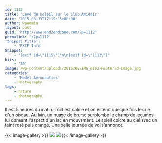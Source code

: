 ```yaml
---
id: 1112
title: 'Levé de soleil sur le Club Amidair'
date: '2015-08-13T17:19:15+00:00'
author: wpadmin
layout: post
guid: 'http://www.end2endzone.com/?p=1112'
permalink: '/?p=1112'
'Snippet Title':
    - 'EXIF Info'
Snippet:
    - "[exif id=\"1115\"]\n\n[exif id=\"1113\"]"
hits:
    - '30'
image: /wp-content/uploads/2015/08/IMG_6162-Featured-Image.jpg
categories:
    - 'Model Aeronautics'
    - Photography
tags:
    - nature
    - photography
---
```


Il est 5 heures du matin. Tout est calme et on entend quelque fois le crie d'un oiseau. Au loin, un nuage de brume surplombe le champ de légumes lui donnant l'aspect d'un lac en mouvement. Le soleil colore au ciel avec un teint rosé puis orangé. Une belle journée de vol s'annonce.

{{< image-gallery >}}
  [![](https://www.end2endzone.com/wp-content/uploads/2015/08/IMG_6162_LR5-1024x683.jpg)](https://www.end2endzone.com/wp-content/uploads/2015/08/IMG_6162_LR5-1620x1080.jpg)
  [![](https://www.end2endzone.com/wp-content/uploads/2015/08/IMG_6159_LR5-1024x683.jpg)](https://www.end2endzone.com/wp-content/uploads/2015/08/IMG_6159_LR5-1620x1080.jpg)
{{< /image-gallery >}}
